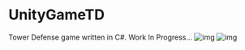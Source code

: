 # UnityGameTD
Tower Defense game written in C#.  Work In Progress...
![img](TD.gif)
![img](td.gif)

